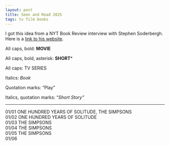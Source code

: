 ```yaml
---
layout: post
title: Seen and Read 2025
tags: tv film books
---
```

I got this idea from a NYT Book Review  interview with Stephen Soderbergh. Here is a [link to his website](https://extension765.com/blogs/soderblog/seen-read-2023).

All caps, bold: **MOVIE**

All caps, bold, asterisk: **SHORT***

All caps: TV SERIES

Italics: _Book_

Quotation marks: “Play”

Italics, quotation marks: “_Short Story”_

---
01/01 ONE HUNDRED YEARS OF SOLITUDE, THE SIMPSONS\
01/02 ONE HUNDRED YEARS OF SOLITUDE\
01/03 THE SIMPSONS\
01/04 THE SIMPSONS\
01/05 THE SIMPSONS\
01/06 